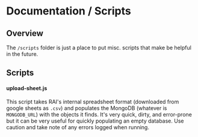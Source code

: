# Documentation / Scripts

## Overview

The `/scripts` folder is just a place to put misc. scripts that make be helpful in the future.

## Scripts

#### upload-sheet.js

This script takes RAI's internal spreadsheet format (downloaded from google sheets as `.csv`) and populates the MongoDB (whatever is `MONGODB_URL`) with the objects it finds. It's very quick, dirty, and error-prone but it can be very useful for quickly populating an empty database. Use caution and take note of any errors logged when running.
